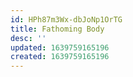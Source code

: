 ```yaml
---
id: HPh87m3Wx-dbJoNp1OrTG
title: Fathoming Body
desc: ''
updated: 1639759165196
created: 1639759165196
---
```


